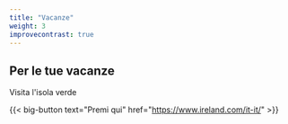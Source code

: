 ```yaml
---
title: "Vacanze"
weight: 3
improvecontrast: true
---
```


## Per le tue vacanze

Visita l'isola verde

{{< big-button text="Premi qui" href="https://www.ireland.com/it-it/" >}}
